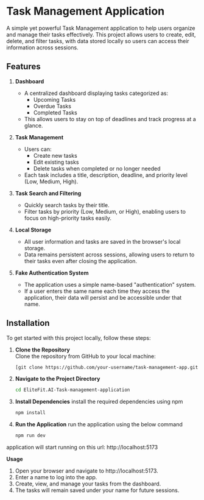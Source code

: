 # Task Management Application

A simple yet powerful Task Management application to help users organize and manage their tasks effectively. This project allows users to create, edit, delete, and filter tasks, with data stored locally so users can access their information across sessions.

## Features

1. **Dashboard**

   - A centralized dashboard displaying tasks categorized as:
     - Upcoming Tasks
     - Overdue Tasks
     - Completed Tasks
   - This allows users to stay on top of deadlines and track progress at a glance.

2. **Task Management**

   - Users can:
     - Create new tasks
     - Edit existing tasks
     - Delete tasks when completed or no longer needed
   - Each task includes a title, description, deadline, and priority level (Low, Medium, High).

3. **Task Search and Filtering**

   - Quickly search tasks by their title.
   - Filter tasks by priority (Low, Medium, or High), enabling users to focus on high-priority tasks easily.

4. **Local Storage**

   - All user information and tasks are saved in the browser's local storage.
   - Data remains persistent across sessions, allowing users to return to their tasks even after closing the application.

5. **Fake Authentication System**
   - The application uses a simple name-based "authentication" system.
   - If a user enters the same name each time they access the application, their data will persist and be accessible under that name.

## Installation

To get started with this project locally, follow these steps:

1. **Clone the Repository**  
   Clone the repository from GitHub to your local machine:
   ```bash
   [git clone https://github.com/your-username/task-management-app.git](https://github.com/ambikaprasad21/EliteFit.AI-Task-management-application.git)

   ```
2. **Navigate to the Project Directory**

   ```bash
   cd EliteFit.AI-Task-management-application

   ```

3. **Install Dependencies**
   install the required dependencies using npm

   ```bash
   npm install

   ```

4. **Run the Application**
   run the application using the below command
   ```bash
   npm run dev
   ```

application will start running on this url: http://localhost:5173

**Usage**

1. Open your browser and navigate to http://localhost:5173.
2. Enter a name to log into the app.
3. Create, view, and manage your tasks from the dashboard.
4. The tasks will remain saved under your name for future sessions.
